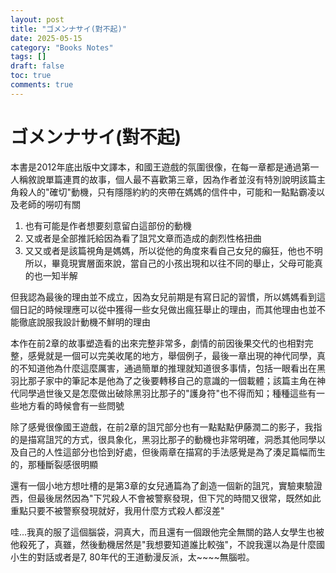 ```yaml
---
layout: post
title: "ゴメンナサイ(對不起)"
date: 2025-05-15
category: "Books Notes"
tags: []
draft: false
toc: true
comments: true
---
```


# ゴメンナサイ(對不起)
<!-- more -->

本書是2012年底出版中文譯本，和國王遊戲的氛圍很像，在每一章都是通過第一人稱敘說單篇連貫的故事，個人最不喜歡第三章，因為作者並沒有特別說明該篇主角殺人的"確切"動機，只有隱隱約約的夾帶在媽媽的信件中，可能和一點點霸凌以及老師的嘮叨有關
1. 也有可能是作者想要刻意留白這部份的動機
2. 又或者是全部推託給因為看了詛咒文章而造成的劇烈性格扭曲
3. 又又或者是該篇視角是媽媽，所以從他的角度來看自己女兒的癲狂，他也不明所以，畢竟現實層面來說，當自己的小孩出現和以往不同的舉止，父母可能真的也一知半解

但我認為最後的理由並不成立，因為女兒前期是有寫日記的習慣，所以媽媽看到這個日記的時候理應可以從中獲得一些女兒做出瘋狂舉止的理由，而其他理由也並不能徹底說服我設計動機不鮮明的理由

本作在前2章的故事塑造看的出來完整非常多，劇情的前因後果交代的也相對完整，感覺就是一個可以完美收尾的地方，舉個例子，最後一章出現的神代同學，真的不知道他為什麼這麼厲害，通過簡單的推理就知道很多事情，包括一眼看出在黑羽比那子家中的筆記本是他為了之後要轉移自己的意識的一個載體；該篇主角在神代同學過世後又是怎麼做出破除黑羽比那子的"護身符"也不得而知；種種這些有一些地方看的時候會有一些問號

除了感覺很像國王遊戲，在前2章的詛咒部分也有一點點點伊藤潤二的影子，我指的是描寫詛咒的方式，很具象化，黑羽比那子的動機也非常明確，洞悉其他同學以及自己的人性這部分也恰到好處，但後兩章在描寫的手法感覺是為了湊足篇幅而生的，那種斷裂感很明顯

還有一個小地方想吐槽的是第3章的女兒通篇為了創造一個新的詛咒，實驗東驗證西，但最後居然因為"下咒殺人不會被警察發現，但下咒的時間又很常，既然如此重點只要不被警察發現就好，我用什麼方式殺人都沒差"

哇...我真的服了這個腦袋，洞真大，而且還有一個跟他完全無關的路人女學生也被他殺死了，真雖，然後動機居然是"我想要知道誰比較強"，不說我還以為是什麼國小生的對話或者是7, 80年代的王道動漫反派，太~\~\~\~無腦啦。